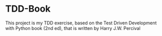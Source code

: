 # TDD-Book
This project is my TDD exercise, 
based on the Test Driven Development with Python book (2nd ed), 
that is written by Harry J.W. Percival
